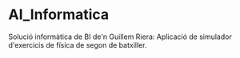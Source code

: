 # AI_Informatica
 Solució informàtica de BI de'n Guillem Riera: Aplicació de simulador d'exercicis de física de segon de batxiller.

